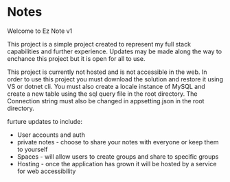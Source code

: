 # Notes
Welcome to Ez Note v1

This project is a simple project created to represent my full stack capabilities and further experience.
Updates may be made along the way to enchance this project but it is open for all to use.

This project is currently not hosted and is not accessible in the web. 
In order to use this project you must download the solution and restore it using VS or dotnet cli.
You must also create a locale instance of MySQL and create a new table using the sql query file in the root directory.
The Connection string must also be changed in appsetting.json in the root directory.

furture updates to include:
  - User accounts and auth
  - private notes - choose to share your notes with everyone or keep them to yourself
  - Spaces - will allow users to create groups and share to specific groups
  - Hosting - once the application has grown it will be hosted by a service for web accessibility
